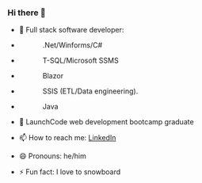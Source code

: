 ### Hi there 👋

<!--
**millikr2/millikr2** is a ✨ _special_ ✨ repository because its `README.md` (this file) appears on your GitHub profile.
-->

- 🌱 Full stack software developer: 
- &nbsp;&nbsp;&nbsp;&nbsp;&nbsp;&nbsp;&nbsp;&nbsp;&nbsp;&nbsp;&nbsp;&nbsp;.Net/Winforms/C#
- &nbsp;&nbsp;&nbsp;&nbsp;&nbsp;&nbsp;&nbsp;&nbsp;&nbsp;&nbsp;&nbsp;&nbsp;T-SQL/Microsoft SSMS
- &nbsp;&nbsp;&nbsp;&nbsp;&nbsp;&nbsp;&nbsp;&nbsp;&nbsp;&nbsp;&nbsp;&nbsp;Blazor
- &nbsp;&nbsp;&nbsp;&nbsp;&nbsp;&nbsp;&nbsp;&nbsp;&nbsp;&nbsp;&nbsp;&nbsp;SSIS (ETL/Data engineering).
- &nbsp;&nbsp;&nbsp;&nbsp;&nbsp;&nbsp;&nbsp;&nbsp;&nbsp;&nbsp;&nbsp;&nbsp;Java


- 🔭 LaunchCode web development bootcamp graduate
- 📫 How to reach me: [LinkedIn](https://www.linkedin.com/in/millikr2/)
- 😄 Pronouns: he/him
- ⚡ Fun fact: I love to snowboard
